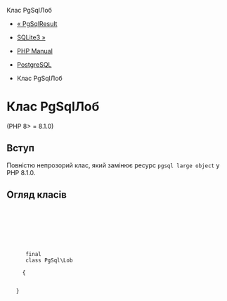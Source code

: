 Клас PgSqlЛоб

-   [« PgSqlResult](class.pgsql-result.html)
    
-   [SQLite3 »](book.sqlite3.html)
    
-   [PHP Manual](index.html)
    
-   [PostgreSQL](book.pgsql.html)
    
-   Клас PgSqlЛоб
    

# Клас PgSqlЛоб

(PHP 8> = 8.1.0)

## Вступ

Повністю непрозорий клас, який замінює ресурс `pgsql large object` у PHP 8.1.0.

## Огляд класів

```synopsis

     
    

    
    
     
      final
      class PgSql\Lob
     
     {
    

   }
```
